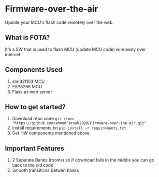 # Firmware-over-the-air
Update your MCU's flash code remotely over the web. 
## What is FOTA?
It's a SW that is used to flash MCU (update MCU code) wirelessly over internet.

## Components Used
1. stm32f103 MCU
2. ESP8266 MCU
3. Flask as web server

## How to get started?
1. Download repo code ``` git clone "https://github.com/ahmedFarouk2020/Firmware-over-the-air.git" ```
2. Install requirements.txt ``` pip install -r requirements.txt ```
3. Get HW components mentioned above

## Important Features
1. 2 Separate Banks (rooms) so if download fails in the middle you can go back to the old code
2. Smooth transitions betwen banks

